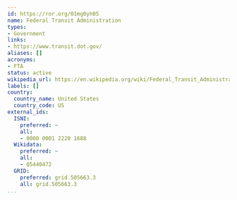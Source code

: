 ```yaml
---
id: https://ror.org/01mg0yh05
name: Federal Transit Administration
types:
- Government
links:
- https://www.transit.dot.gov/
aliases: []
acronyms:
- FTA
status: active
wikipedia_url: https://en.wikipedia.org/wiki/Federal_Transit_Administration
labels: []
country:
  country_name: United States
  country_code: US
external_ids:
  ISNI:
    preferred: ~
    all:
    - 0000 0001 2220 1688
  Wikidata:
    preferred: ~
    all:
    - Q5440472
  GRID:
    preferred: grid.505663.3
    all: grid.505663.3
...
```

